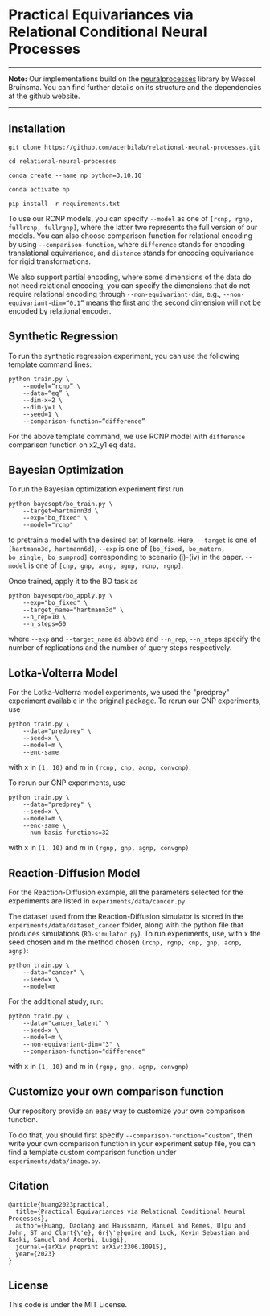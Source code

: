 # Practical Equivariances via Relational Conditional Neural Processes

_____
**Note:** Our implementations build on the [neuralprocesses](http://github.com/wesselb/neuralprocesses) library by Wessel Bruinsma. 
You can find further details on its structure and the dependencies at the github website.

_______

## Installation
```
git clone https://github.com/acerbilab/relational-neural-processes.git

cd relational-neural-processes

conda create --name np python=3.10.10

conda activate np

pip install -r requirements.txt
```


To use our RCNP models, you can specify `--model` as one of `[rcnp, rgnp, fullrcnp, fullrgnp]`, where the latter two represents the full version of our models. You can also choose comparison function for relational encoding by using `--comparison-function`, where `difference` stands for encoding translational equivariance, and `distance` stands for encoding equivariance for rigid transformations.

We also support partial encoding, where some dimensions of the data do not need relational encoding, you can specify the dimensions that do not require relational encoding through `--non-equivariant-dim`, e.g., `--non-equivariant-dim=“0,1”` means the first and the second dimension will not be encoded by relational encoder.


## Synthetic Regression
To run the synthetic regression experiment, you can use the following template command lines:
```angular2html
python train.py \
    --model=“rcnp” \
    --data=“eq” \
    --dim-x=2 \
    --dim-y=1 \
    --seed=1 \
    --comparison-function=“difference”
```
For the above template command, we use RCNP model with `difference` comparison function on x2_y1 eq data.


## Bayesian Optimization
To run the Bayesian optimization experiment first run 
```
python bayesopt/bo_train.py \
    --target=hartmann3d \
    --exp="bo_fixed" \
    --model="rcnp"
 ```
to pretrain a model with the desired set of kernels. Here, `--target` is one of `[hartmann3d, hartmann6d]`, `--exp` is one of `[bo_fixed, bo_matern, bo_single, bo_sumprod]` corresponding to scenario (i)-(iv) in the paper. `--model` is one of `[cnp, gnp, acnp, agnp, rcnp, rgnp]`.

Once trained, apply it to the BO task as
```
python bayesopt/bo_apply.py \
    --exp="bo_fixed" \
    --target_name="hartmann3d" \
    --n_rep=10 \
    --n_steps=50
 ```
where `--exp` and `--target_name` as above and `--n_rep`, `--n_steps` specify the number of replications and the number of query steps respectively.


## Lotka-Volterra Model
For the Lotka-Volterra model experiments, we used the "predprey" experiment available in the original package.
To rerun our CNP experiments, use
```
python train.py \
    --data="predprey" \ 
    --seed=x \ 
    --model=m \
    --enc-same
```

with x in `(1, 10)` and m in `(rcnp, cnp, acnp, convcnp)`.

To rerun our GNP experiments, use
```
python train.py \
    --data="predprey" \
    --seed=x \
    --model=m \
    --enc-same \
    --num-basis-functions=32
```
with x in `(1, 10)` and m in `(rgnp, gnp, agnp, convgnp)`



## Reaction-Diffusion Model
For the Reaction-Diffusion example, all the parameters selected for the experiments are listed in `experiments/data/cancer.py`. 

The dataset used from the Reaction-Diffusion simulator is stored in the `experiments/data/dataset_cancer` folder, along with the python file that produces simulations (`RD-simulator.py`).
To run experiments, use, with x the seed chosen and m the method chosen `(rcnp, rgnp, cnp, gnp, acnp, agnp)`:
```
python train.py \
    --data="cancer" \
    --seed=x \
    --model=m
```
For the additional study, run:
```
python train.py \
    --data="cancer_latent" \
    --seed=x \
    --model=m \ 
    --non-equivariant-dim="3" \
    --comparison-function="difference"
```
with x in `(1, 10)` and m in `(rgnp, gnp, agnp, convgnp)`

## Customize your own comparison function
Our repository provide an easy way to customize your own comparison function. 

To do that, you should first specify `--comparison-function=“custom”`, then write your own comparison function in your experiment
setup file, you can find a template custom comparison function under `experiments/data/image.py`.


## Citation
```
@article{huang2023practical,
  title={Practical Equivariances via Relational Conditional Neural Processes},
  author={Huang, Daolang and Haussmann, Manuel and Remes, Ulpu and John, ST and Clart{\'e}, Gr{\'e}goire and Luck, Kevin Sebastian and Kaski, Samuel and Acerbi, Luigi},
  journal={arXiv preprint arXiv:2306.10915},
  year={2023}
}
```

## License
This code is under the MIT License.




